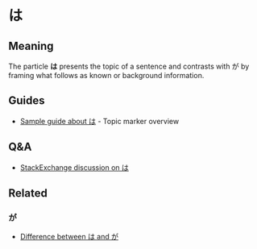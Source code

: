 # は
## Meaning
The particle **は** presents the topic of a sentence and contrasts with が by framing what follows as known or background information.
## Guides
- [Sample guide about は](https://example.com/ha-guide) - Topic marker overview
## Q&A
- [StackExchange discussion on は](https://example.com/stackexchange-ha)
## Related
### が
- [Difference between は and が](https://example.com/ga-vs-ha)
